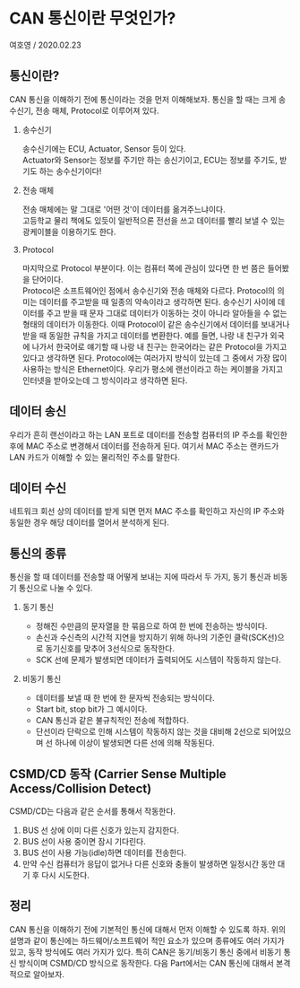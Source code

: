 # CAN 통신이란 무엇인가?
여호영 / 2020.02.23

## 통신이란?
CAN 통신을 이해하기 전에 통신이라는 것을 먼저 이해해보자.
통신을 할 때는 크게 송수신기, 전송 매체, Protocol로 이루어져 있다.

1. 송수신기   

    송수신기에는 ECU, Actuator, Sensor 등이 있다.   
    Actuator와 Sensor는 정보를 주기만 하는 송신기이고, ECU는 정보를 주기도, 받기도 하는 송수신기이다!

2. 전송 매체   

    전송 매체에는 말 그대로 '어떤 것'이 데이터를 옮겨주느냐이다.   
    고등학교 물리 책에도 있듯이 일반적으론 전선을 쓰고 데이터를 빨리 보낼 수 있는 광케이블을 이용하기도 한다.

3. Protocol

    마지막으로 Protocol 부분이다. 이는 컴퓨터 쪽에 관심이 있다면 한 번 쯤은 들어봤을 단어이다.   
Protocol은 소프트웨어인 점에서 송수신기와 전송 매체와 다르다. Protocol의 의미는 데이터를 주고받을 때 일종의 약속이라고 생각하면 된다.
송수신기 사이에 데이터를 주고 받을 때 문자 그대로 데이터가 이동하는 것이 아니라 알아들을 수 없는 형태의 데이터가 이동한다.
이때 Protocol이 같은 송수신기에서 데이터를 보내거나 받을 때 동일한 규칙을 가지고 데이터를 변환한다.
예를 들면, 나랑 내 친구가 외국에 나가서 한국어로 얘기할 때 나랑 내 친구는 한국어라는 같은 Protocol을 가지고 있다고 생각하면 된다.
Protocol에는 여러가지 방식이 있는데 그 중에서 가장 많이 사용하는 방식은 Ethernet이다.
우리가 평소에 랜선이라고 하는 케이블을 가지고 인터넷을 받아오는데 그 방식이라고 생각하면 된다.

## 데이터 송신
우리가 흔히 랜선이라고 하는 LAN 포트로 데이터를 전송할 컴퓨터의 IP 주소를 확인한 후에 MAC 주소로 변경해서 데이터를 전송하게 된다.
여기서 MAC 주소는 랜카드가 LAN 카드가 이해할 수 있는 물리적인 주소를 말한다.

## 데이터 수신
네트워크 회선 상의 데이터를 받게 되면 먼저 MAC 주소를 확인하고 자신의 IP 주소와 동일한 경우 해당 데이터를 열어서 분석하게 된다.

## 통신의 종류
통신을 할 때 데이터를 전송할 때 어떻게 보내는 지에 따라서 두 가지, 동기 통신과 비동기 통신으로 나눌 수 있다.

1. 동기 통신
    - 정해진 수만큼의 문자열을 한 묶음으로 하여 한 번에 전송하는 방식이다.
    - 손신과 수신측의 시간적 지연을 방지하기 위해 하나의 기준인 클락(SCK선)으로 동기신호를 맞추어 3선식으로 동작한다.
    - SCK 선에 문제가 발생되면 데이터가 출력되어도 시스템이 작동하지 않는다.
    
2. 비동기 통신
    - 데이터를 보낼 때 한 번에 한 문자씩 전송되는 방식이다.
    - Start bit, stop bit가 그 예시이다.
    - CAN 통신과 같은 불규칙적인 전송에 적합하다.
    - 단선이라 단락으로 인해 시스템이 작동하지 않는 것을 대비해 2선으로 되어있으며 선 하나에 이상이 발생되면 다른 선에 의해 작동된다.
    
## CSMD/CD 동작 (Carrier Sense Multiple Access/Collision Detect)
CSMD/CD는 다음과 같은 순서를 통해서 작동한다.

1. BUS 선 상에 이미 다른 신호가 있는지 감지한다.
2. BUS 선이 사용 중이면 잠시 기다린다.
3. BUS 선이 사용 가능(idle)하면 데이터를 전송한다.
4. 만약 수신 컴퓨터가 응답이 없거나 다른 신호와 충돌이 발생하면 일정시간 동안 대기 후 다시 시도한다.

## 정리
CAN 통신을 이해하기 전에 기본적인 통신에 대해서 먼저 이해할 수 있도록 하자.
위의 설명과 같이 통신에는 하드웨어/소프트웨어 적인 요소가 있으며 종류에도 여러 가지가 있고, 동작 방식에도 여러 가지가 있다.
특히 CAN은 동기/비동기 통신 중에서 비동기 통신 방식이며 CSMD/CD 방식으로 동작한다.
다음 Part에서는 CAN 통신에 대해서 본격적으로 알아보자.
